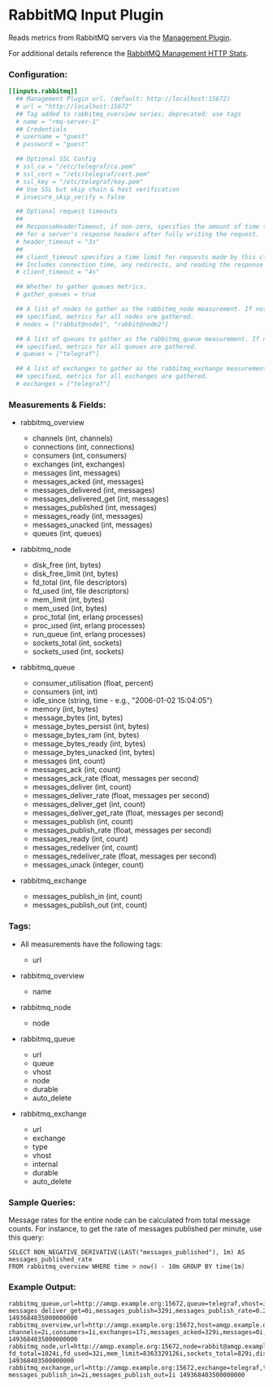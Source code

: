 # RabbitMQ Input Plugin

Reads metrics from RabbitMQ servers via the [Management Plugin](https://www.rabbitmq.com/management.html).

For additional details reference the [RabbitMQ Management HTTP Stats](https://cdn.rawgit.com/rabbitmq/rabbitmq-management/master/priv/www/doc/stats.html).

### Configuration:

```toml
[[inputs.rabbitmq]]
  ## Management Plugin url. (default: http://localhost:15672)
  # url = "http://localhost:15672"
  ## Tag added to rabbitmq_overview series; deprecated: use tags
  # name = "rmq-server-1"
  ## Credentials
  # username = "guest"
  # password = "guest"

  ## Optional SSL Config
  # ssl_ca = "/etc/telegraf/ca.pem"
  # ssl_cert = "/etc/telegraf/cert.pem"
  # ssl_key = "/etc/telegraf/key.pem"
  ## Use SSL but skip chain & host verification
  # insecure_skip_verify = false

  ## Optional request timeouts
  ##
  ## ResponseHeaderTimeout, if non-zero, specifies the amount of time to wait
  ## for a server's response headers after fully writing the request.
  # header_timeout = "3s"
  ##
  ## client_timeout specifies a time limit for requests made by this client.
  ## Includes connection time, any redirects, and reading the response body.
  # client_timeout = "4s"

  ## Whether to gather queues metrics.
  # gather_queues = true

  ## A list of nodes to gather as the rabbitmq_node measurement. If not
  ## specified, metrics for all nodes are gathered.
  # nodes = ["rabbit@node1", "rabbit@node2"]

  ## A list of queues to gather as the rabbitmq_queue measurement. If not
  ## specified, metrics for all queues are gathered.
  # queues = ["telegraf"]

  ## A list of exchanges to gather as the rabbitmq_exchange measurement. If not
  ## specified, metrics for all exchanges are gathered.
  # exchanges = ["telegraf"]
```

### Measurements & Fields:

- rabbitmq_overview
  - channels (int, channels)
  - connections (int, connections)
  - consumers (int, consumers)
  - exchanges (int, exchanges)
  - messages (int, messages)
  - messages_acked (int, messages)
  - messages_delivered (int, messages)
  - messages_delivered_get (int, messages)
  - messages_published (int, messages)
  - messages_ready (int, messages)
  - messages_unacked (int, messages)
  - queues (int, queues)

- rabbitmq_node
  - disk_free (int, bytes)
  - disk_free_limit (int, bytes)
  - fd_total (int, file descriptors)
  - fd_used (int, file descriptors)
  - mem_limit (int, bytes)
  - mem_used (int, bytes)
  - proc_total (int, erlang processes)
  - proc_used (int, erlang processes)
  - run_queue (int, erlang processes)
  - sockets_total (int, sockets)
  - sockets_used (int, sockets)

- rabbitmq_queue
  - consumer_utilisation (float, percent)
  - consumers (int, int)
  - idle_since (string, time - e.g., "2006-01-02 15:04:05")
  - memory (int, bytes)
  - message_bytes (int, bytes)
  - message_bytes_persist (int, bytes)
  - message_bytes_ram (int, bytes)
  - message_bytes_ready (int, bytes)
  - message_bytes_unacked (int, bytes)
  - messages (int, count)
  - messages_ack (int, count)
  - messages_ack_rate (float, messages per second)
  - messages_deliver (int, count)
  - messages_deliver_rate (float, messages per second)
  - messages_deliver_get (int, count)
  - messages_deliver_get_rate (float, messages per second)
  - messages_publish (int, count)
  - messages_publish_rate (float, messages per second)
  - messages_ready (int, count)
  - messages_redeliver (int, count)
  - messages_redeliver_rate (float, messages per second)
  - messages_unack (integer, count)

- rabbitmq_exchange
  - messages_publish_in (int, count)
  - messages_publish_out (int, count)

### Tags:

- All measurements have the following tags:
  - url

- rabbitmq_overview
  - name

- rabbitmq_node
  - node

- rabbitmq_queue
  - url
  - queue
  - vhost
  - node
  - durable
  - auto_delete

- rabbitmq_exchange
  - url
  - exchange
  - type
  - vhost
  - internal
  - durable
  - auto_delete

### Sample Queries:

Message rates for the entire node can be calculated from total message counts. For instance, to get the rate of messages published per minute, use this query:

```
SELECT NON_NEGATIVE_DERIVATIVE(LAST("messages_published"), 1m) AS messages_published_rate
FROM rabbitmq_overview WHERE time > now() - 10m GROUP BY time(1m)
```

### Example Output:

```
rabbitmq_queue,url=http://amqp.example.org:15672,queue=telegraf,vhost=influxdb,node=rabbit@amqp.example.org,durable=true,auto_delete=false,host=amqp.example.org messages_deliver_get=0i,messages_publish=329i,messages_publish_rate=0.2,messages_redeliver_rate=0,message_bytes_ready=0i,message_bytes_unacked=0i,messages_deliver=329i,messages_unack=0i,consumers=1i,idle_since="",messages=0i,messages_deliver_rate=0.2,messages_deliver_get_rate=0.2,messages_redeliver=0i,memory=43032i,message_bytes_ram=0i,messages_ack=329i,messages_ready=0i,messages_ack_rate=0.2,consumer_utilisation=1,message_bytes=0i,message_bytes_persist=0i 1493684035000000000
rabbitmq_overview,url=http://amqp.example.org:15672,host=amqp.example.org channels=2i,consumers=1i,exchanges=17i,messages_acked=329i,messages=0i,messages_ready=0i,messages_unacked=0i,connections=2i,queues=1i,messages_delivered=329i,messages_published=329i 1493684035000000000
rabbitmq_node,url=http://amqp.example.org:15672,node=rabbit@amqp.example.org,host=amqp.example.org fd_total=1024i,fd_used=32i,mem_limit=8363329126i,sockets_total=829i,disk_free=8175935488i,disk_free_limit=50000000i,mem_used=58771080i,proc_total=1048576i,proc_used=267i,run_queue=0i,sockets_used=2i 149368403500000000
rabbitmq_exchange,url=http://amqp.example.org:15672,exchange=telegraf,type=fanout,vhost=influxdb,internal=false,durable=true,auto_delete=false,host=amqp.example.org messages_publish_in=2i,messages_publish_out=1i 149368403500000000
```
